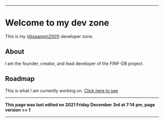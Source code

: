 
***

# Welcome to my dev zone

This is my ([@seanpm2001](https://github.com/seanpm2001/)) developer zone.

## About

I am the founder, creator, and lead developer of the FINF-DB project.

## Roadmap

This is what I am currently working on. [Click here to see](/FINF/Documentation/Dev/s/e/a/n/p/m/2/0/0/1/Roadmap/README.txt)

***

**This page was last edited on 2021 Friday December 3rd at 7:14 pm, page version == 1**

***
